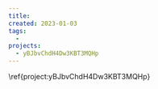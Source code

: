 ```yaml
---
title: 
created: 2023-01-03
tags:
  -
projects:
  - yBJbvChdH4Dw3KBT3MQHp
---
```


\ref{project:yBJbvChdH4Dw3KBT3MQHp}
